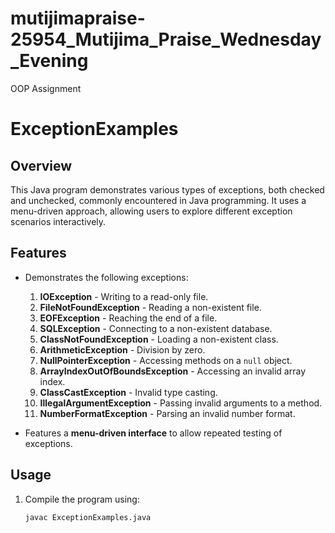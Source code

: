 # mutijimapraise-25954_Mutijima_Praise_Wednesday_Evening
OOP Assignment

# ExceptionExamples

## Overview
This Java program demonstrates various types of exceptions, both checked and unchecked, commonly encountered in Java programming. It uses a menu-driven approach, allowing users to explore different exception scenarios interactively.

## Features
- Demonstrates the following exceptions:
  1. **IOException** - Writing to a read-only file.
  2. **FileNotFoundException** - Reading a non-existent file.
  3. **EOFException** - Reaching the end of a file.
  4. **SQLException** - Connecting to a non-existent database.
  5. **ClassNotFoundException** - Loading a non-existent class.
  6. **ArithmeticException** - Division by zero.
  7. **NullPointerException** - Accessing methods on a `null` object.
  8. **ArrayIndexOutOfBoundsException** - Accessing an invalid array index.
  9. **ClassCastException** - Invalid type casting.
  10. **IllegalArgumentException** - Passing invalid arguments to a method.
  11. **NumberFormatException** - Parsing an invalid number format.

- Features a **menu-driven interface** to allow repeated testing of exceptions.

## Usage
1. Compile the program using:
   ```bash
   javac ExceptionExamples.java

